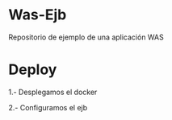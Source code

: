 # Was-Ejb

Repositorio de ejemplo de una aplicación WAS


# Deploy

1.- Desplegamos el docker 

2.- Configuramos el ejb